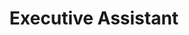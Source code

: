 ---
name: Monika Souček
id: monika-soucek
numberId: 10
title: Executive Assistant
bio: Monika makes sure that our Split office is an amazing place to work.
areas:
contact: { email: monika, linkedin: https://www.linkedin.com/in/monika-soucek-01b29b108, facebook: https://www.facebook.com/monika.soucek.12, twitter: https://twitter.com/monika_soucek }
---